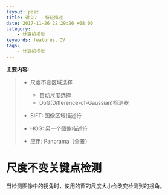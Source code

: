 ```yaml
---
layout: post
title: 讲义7 - 特征描述
date: 2017-11-26 22:29:26 +08:00
category:
    - 计算机视觉
keywords: features，CV
tags:
    - 计算机视觉
---
```


**主要内容**:

> - 尺度不变区域选择
>   - 自动尺度选择
>   - DoG(Difference-of-Gaussian)检测器
> - SIFT: 图像区域描述符
>
> - HOG: 另一个图像描述符
>
> - 应用: Panorama（全景）

# 尺度不变关键点检测

当检测图像中的拐角时，使用的窗的尺度大小会改变检测到的拐角。
